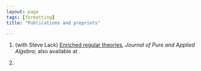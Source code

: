 ```yaml
---
layout: page
tags: [formatting]
title: "Publications and preprints"

---
```



1. (with Steve Lack) [Enriched regular theories](https://doi.org/10.1016/j.jpaa.2019.106268), *Journal of Pure and Applied Algebra*; also available at [](https://arxiv.org/abs/1907.02301). 

2. 
